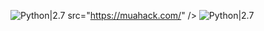 ![Python|2.7](https://img.shields.io/badge/MUAHACK.COM-2.7-blue.svg)
src="https://muahack.com/" />
![Python|2.7](https://img.shields.io/badge/MUAHACK.VN-2.7-red.svg)
<div <img src

